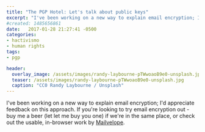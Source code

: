 ```yaml
---
title: "The PGP Hotel: Let's talk about public keys"
excerpt: "I've been working on a new way to explain email encryption; I'd appreciate feedback on this approach."
#created: 1485656861
date:   2017-01-28 21:27:41 -0500
categories:
- hactivismo
- human rights
tags:
- pgp

header:
  overlay_image: /assets/images/randy-laybourne-pTWwoaoB9e0-unsplash.jpg
  teaser: /assets/images/randy-laybourne-pTWwoaoB9e0-unsplash.jpg
  caption: "CC0 Randy Laybourne / Unsplash"
---
```

I've been working on a new way to explain email encryption; I'd appreciate feedback on this approach.  If you're looking to try email encryption out - buy me a beer (let let me buy you one) if we're in the same place, or check out the usable, in-browser work by <a href="https://www.mailvelope.com/en">Mailvelope</a>.

<script src="https://gist.github.com/joncamfield/3bc6b0e4784186dfca3c5cae5d00d5ee.js"></script>
